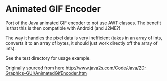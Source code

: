 Animated GIF Encoder
==================

Port of the Java animated GIF encoder to not use AWT classes. The benefit is that this is then compatible with Android (and J2ME?)

The way it handles the pixel data is very inefficient (takes in an array of ints, converts it to an array of bytes, it should just work directly off the array of ints).

See the test directory for usage example.

Originally sourced from here http://www.java2s.com/Code/Java/2D-Graphics-GUI/AnimatedGifEncoder.htm